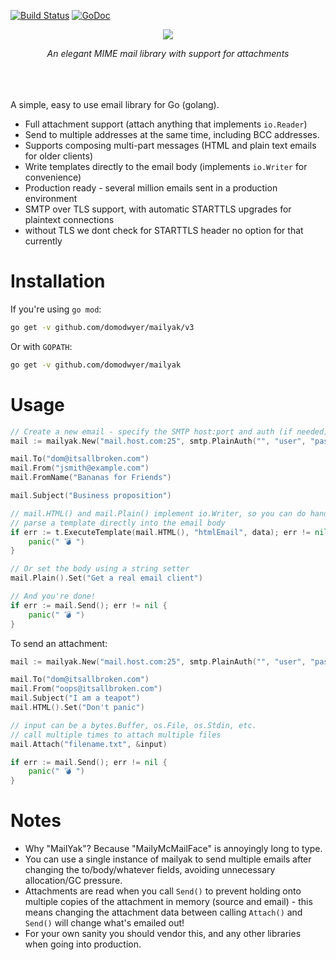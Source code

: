 [![Build
Status](https://travis-ci.org/domodwyer/mailyak.svg?branch=master)](https://travis-ci.org/domodwyer/mailyak)
[![GoDoc](https://godoc.org/github.com/domodwyer/mailyak?status.svg)](https://godoc.org/github.com/domodwyer/mailyak)

<p align="center">
<img src="https://s3-eu-west-1.amazonaws.com/iab-assets/mailyak-header.png" />
</p>
<p align="center">
<em>An elegant MIME mail library with support for attachments</em>
</p>
<br /><br /><br />
A simple, easy to use email library for Go (golang).

- Full attachment support (attach anything that implements `io.Reader`)
- Send to multiple addresses at the same time, including BCC addresses.
- Supports composing multi-part messages (HTML and plain text emails for older
  clients)
- Write templates directly to the email body (implements `io.Writer` for
  convenience)
- Production ready - several million emails sent in a production environment
- SMTP over TLS support, with automatic STARTTLS upgrades for plaintext
  connections
- without TLS we dont check for STARTTLS header no option for that currently

# Installation

If you're using  `go mod`:

```bash
go get -v github.com/domodwyer/mailyak/v3
```

Or with `GOPATH`:

```bash
go get -v github.com/domodwyer/mailyak
```

# Usage

```Go
// Create a new email - specify the SMTP host:port and auth (if needed)
mail := mailyak.New("mail.host.com:25", smtp.PlainAuth("", "user", "pass", "mail.host.com"))

mail.To("dom@itsallbroken.com")
mail.From("jsmith@example.com")
mail.FromName("Bananas for Friends")

mail.Subject("Business proposition")

// mail.HTML() and mail.Plain() implement io.Writer, so you can do handy things like
// parse a template directly into the email body
if err := t.ExecuteTemplate(mail.HTML(), "htmlEmail", data); err != nil {
    panic(" 💣 ")
}

// Or set the body using a string setter
mail.Plain().Set("Get a real email client")

// And you're done! 
if err := mail.Send(); err != nil {
    panic(" 💣 ")
}
```

To send an attachment:
```Go
mail := mailyak.New("mail.host.com:25", smtp.PlainAuth("", "user", "pass", "mail.host.com"))

mail.To("dom@itsallbroken.com")
mail.From("oops@itsallbroken.com")
mail.Subject("I am a teapot")
mail.HTML().Set("Don't panic")

// input can be a bytes.Buffer, os.File, os.Stdin, etc.
// call multiple times to attach multiple files
mail.Attach("filename.txt", &input)

if err := mail.Send(); err != nil {
    panic(" 💣 ")
}
```

# Notes

- Why "MailYak"? Because "MailyMcMailFace" is annoyingly long to type.
- You can use a single instance of mailyak to send multiple emails after
  changing the to/body/whatever fields, avoiding unnecessary allocation/GC
  pressure.
- Attachments are read when you call `Send()` to prevent holding onto multiple
  copies of the attachment in memory (source and email) - this means changing
  the attachment data between calling `Attach()` and `Send()` will change what's
  emailed out!
- For your own sanity you should vendor this, and any other libraries when going
  into production.